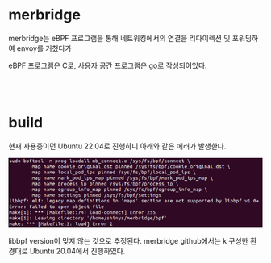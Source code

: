 # merbridge

merbridge는 eBPF 프로그램을 통해 네트워킹에서의 연결을 리다이렉션 및 포워딩하여 envoy를 거쳤다가 

eBPF 프로그램은 C로, 사용자 공간 프로그램은 go로 작성되어있다.

<br></br>

# build

현재 사용중이던 Ubuntu 22.04로 진행하니 아래와 같은 에러가 발생한다.

<img src="../../.picture/merbridge-libbpf-version-error.PNG" />

libbpf version이 맞지 않는 것으로 추정된다. merbridge github에서는 k 구성한 환경대로 Ubuntu 20.04에서 진행하였다.
